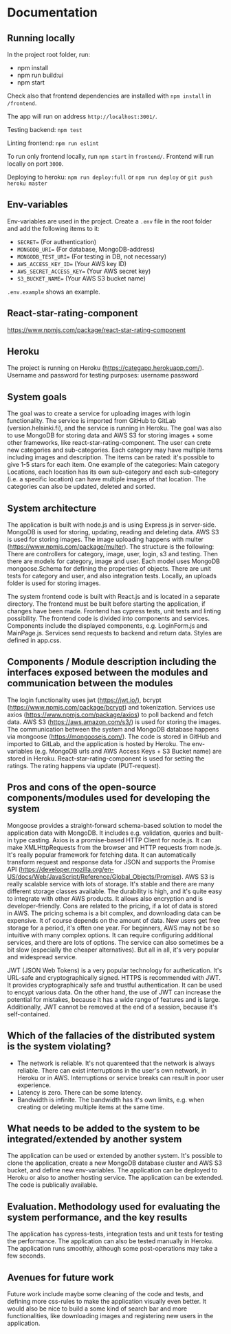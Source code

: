 # Documentation

## Running locally

In the project root folder, run:

* npm install
* npm run build:ui
* npm start

Check also that frontend dependencies are installed with `npm install` in `/frontend`.

The app will run on address `http://localhost:3001/`.

Testing backend: `npm test`

Linting frontend: `npm run eslint`

To run only frontend locally, run `npm start` in `frontend/`. Frontend will run locally on port `3000`.

Deploying to heroku: `npm run deploy:full` or `npm run deploy` or `git push heroku master`

## Env-variables

Env-variables are used in the project. Create a `.env` file in the root folder and add the following items to it:

* `SECRET=` (For authentication)
* `MONGODB_URI=` (For database, MongoDB-address)
* `MONGODB_TEST_URI=` (For testing in DB, not necessary)
* `AWS_ACCESS_KEY_ID=` (Your AWS key ID)
* `AWS_SECRET_ACCESS_KEY=` (Your AWS secret key)
* `S3_BUCKET_NAME=` (Your AWS S3 bucket name)

`.env.example` shows an example.

## React-star-rating-component

https://www.npmjs.com/package/react-star-rating-component


## Heroku

The project is running on Heroku (https://categapp.herokuapp.com/).
Username and password for testing purposes:
username
password


## System goals

The goal was to create a service for uploading images with login functionality. The service is imported from GitHub to GitLab (version.helsinki.fi), and the service is running in Heroku. The goal was also to use MongoDB for storing data and AWS S3 for storing images + some other frameworks, like react-star-rating-component. The user can crete new categories and sub-categories. Each category may have multiple items including images and description. The items can be rated: it's possible to give 1-5 stars for each item. One example of the categories: Main category Locations, each location has its own sub-category and each sub-category (i.e. a specific location) can have multiple images of that location. The categories can also be updated, deleted and sorted.

## System architecture

The application is built with node.js and is using Express.js in server-side. MongoDB is used for storing, updating, reading and deleting data. AWS S3 is used for storing images. The image uploading happens with multer (https://www.npmjs.com/package/multer). The structure is the following: There are controllers for category, image, user, login, s3 and testing. Then there are models for category, image and user. Each model uses MongoDB mongoose.Schema for defining the properties of objects. There are unit tests for category and user, and also integration tests. Locally, an uploads folder is used for storing images.

The system frontend code is built with React.js and is located in a separate directory. The frontend must be built before starting the application, if changes have been made. Frontend has cypress tests, unit tests and linting possibility. The frontend code is divided into components and services. Components include the displayed components, e.g. LoginForm.js and MainPage.js. Services send requests to backend and return data. Styles are defined in app.css.

## Components / Module description including the interfaces exposed between the modules and communication between the modules

The login functionality uses jwt (https://jwt.io/), bcrypt (https://www.npmjs.com/package/bcrypt) and tokenization. 
Services use axios (https://www.npmjs.com/package/axios) to poll backend and fetch data. AWS S3 (https://aws.amazon.com/s3/) is used for storing the images. The communication between the system and MongoDB database happens via mongoose (https://mongoosejs.com/). The code is stored in GitHub and imported to GitLab, and the application is hosted by Heroku. The env-variables (e.g. MongoDB urls and AWS Access Keys + S3 Bucket name) are stored in Heroku. React-star-rating-component is used for setting the ratings. The rating happens via update (PUT-request).


## Pros and cons of the open-source components/modules used for developing the system

Mongoose provides a straight-forward schema-based solution to model the application data with MongoDB. It includes e.g. validation, queries and built-in type casting.
Axios is a promise-based HTTP Client for node.js. It can make XMLHttpRequests from the browser and HTTP requests from node.js. It's really popular framework for fetching data. It can automatically transform request and response data for JSON and supports the Promise API (https://developer.mozilla.org/en-US/docs/Web/JavaScript/Reference/Global_Objects/Promise). AWS S3 is really scalable service with lots of storage. It's stable and there are many different storage classes available. The durability is high, and it's quite easy to integrate with other AWS products. It allows also encryption and is developer-friendly. Cons are related to the pricing, if a lot of data is stored in AWS. The pricing schema is a bit complex, and downloading data can be expensive. It of course depends on the amount of data. New users get free storage for a period, it's often one year. For beginners, AWS may not be so intuitive with many complex options. It can require configuring additional services, and there are lots of options. The service can also sometimes be a bit slow (especially the cheaper alternatives). But all in all, it's very popular and widespread service.

JWT (JSON Web Tokens) is a very popular technology for authetication. It's URL-safe and cryptographically signed. HTTPS is recommended with JWT. It provides cryptographically safe and trustful authentication. It can be used to encypt various data. On the other hand, the use of JWT can increase the potential for mistakes, because it has a wide range of features and is large. Additionally, JWT cannot be removed at the end of a session, because it's self-contained.


## Which of the fallacies of the distributed system is the system violating?

- The network is reliable. It's not quarenteed that the network is always reliable. There can exist interruptions in the user's own network, in Heroku or in AWS. Interruptions or service breaks can result in poor user experience.
- Latency is zero. There can be some latency.
- Bandwidth is infinite. The bandwidth has it's own limits, e.g. when creating or deleting multiple items at the same time.


## What needs to be added to the system to be integrated/extended by another system

The application can be used or extended by another system. It's possible to clone the application, create a new MongoDB database cluster and AWS S3 bucket, and define new env-variables. The application can be deployed to Heroku or also to another hosting service. The application can be extended. The code is publically available.


## Evaluation. Methodology used for evaluating the system performance, and the key results

The application has cypress-tests, integration tests and unit tests for testing the performance. The application can also be tested manually in Heroku. The application runs smoothly, although some post-operations may take a few seconds.

## Avenues for future work

Future work include maybe some cleaning of the code and tests, and defining more css-rules to make the application visually even better. It would also be nice to build a some kind of search bar and more functionalities, like downloading images and registering new users in the application.
